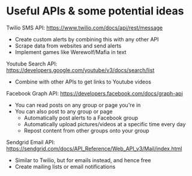 Useful APIs & some potential ideas
=====
Twilio SMS API: https://www.twilio.com/docs/api/rest/message
* Create custom alerts by combining this with any other API
* Scrape data from websites and send alerts
* Implement games like Werewolf/Mafia in text

Youtube Search API: https://developers.google.com/youtube/v3/docs/search/list
* Combine with other APIs to get links to Youtube videos

Facebook Graph API: https://developers.facebook.com/docs/graph-api
* You can read posts on any group or page you're in
* You can also post to any group or page
  * Automatically post alerts to a Facebook group
  * Automatically upload pictures/videos at a specific time every day
  * Repost content from other groups onto your group
  
Sendgrid Email API: https://sendgrid.com/docs/API_Reference/Web_API_v3/Mail/index.html
* Similar to Twilio, but for emails instead, and hence free
* Create mailing lists or email notifications

<!--- 
Twilio SMS API
=====

Full API Documentation: https://www.twilio.com/docs/api/rest/message

Setup
-----

```Python
from twilio.rest import Client

account_sid = ""
auth_token = ""
client = Client(account_sid, auth_token)
```

Get a list of all messages
-----

```Python
client.messages.list()
```

Message Functions
-----
You can access these on individual elements of the message list

```Python
message.date_sent
message.to
message.from_
message.body
```

--->

